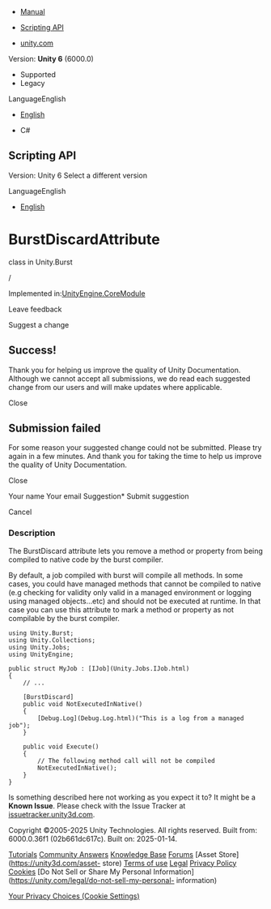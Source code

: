 [ ]()

  * [Manual](../Manual/index.html)
  * [Scripting API](../ScriptReference/index.html)

  * [unity.com](https://unity.com/)

Version: **Unity 6** (6000.0)

  * Supported
  * Legacy

LanguageEnglish

  * [English]()

  * C#

[ ](https://docs.unity3d.com)

## Scripting API

Version: Unity 6 Select a different version

LanguageEnglish

  * [English]()

# BurstDiscardAttribute

class in Unity.Burst

/

Implemented in:[UnityEngine.CoreModule](UnityEngine.CoreModule.html)

Leave feedback

Suggest a change

## Success!

Thank you for helping us improve the quality of Unity Documentation. Although
we cannot accept all submissions, we do read each suggested change from our
users and will make updates where applicable.

Close

## Submission failed

For some reason your suggested change could not be submitted. Please <a>try
again</a> in a few minutes. And thank you for taking the time to help us
improve the quality of Unity Documentation.

Close

Your name Your email Suggestion* Submit suggestion

Cancel

[ ]()

### Description

The BurstDiscard attribute lets you remove a method or property from being
compiled to native code by the burst compiler.

By default, a job compiled with burst will compile all methods. In some cases,
you could have managed methods that cannot be compiled to native (e.g checking
for validity only valid in a managed environment or logging using managed
objects...etc) and should not be executed at runtime. In that case you can use
this attribute to mark a method or property as not compilable by the burst
compiler.

    
    
    using Unity.Burst;
    using Unity.Collections;
    using Unity.Jobs;
    using UnityEngine;  
      
    public struct MyJob : [IJob](Unity.Jobs.IJob.html)
    {
        // ...  
      
        [BurstDiscard]
        public void NotExecutedInNative()
        {
            [Debug.Log](Debug.Log.html)("This is a log from a managed job");
        }  
      
        public void Execute()
        {
            // The following method call will not be compiled
            NotExecutedInNative();
        }
    }
    

Is something described here not working as you expect it to? It might be a
**Known Issue**. Please check with the Issue Tracker at
[issuetracker.unity3d.com](https://issuetracker.unity3d.com).

Copyright ©2005-2025 Unity Technologies. All rights reserved. Built from:
6000.0.36f1 (02b661dc617c). Built on: 2025-01-14.

[Tutorials](https://unity3d.com/learn) [Community
Answers](https://answers.unity3d.com) [Knowledge
Base](https://support.unity3d.com/hc/en-us)
[Forums](https://forum.unity3d.com) [Asset Store](https://unity3d.com/asset-
store) [Terms of use](https://docs.unity3d.com/Manual/TermsOfUse.html)
[Legal](https://unity.com/legal) [Privacy
Policy](https://unity.com/legal/privacy-policy)
[Cookies](https://unity.com/legal/cookie-policy) [Do Not Sell or Share My
Personal Information](https://unity.com/legal/do-not-sell-my-personal-
information)

[Your Privacy Choices (Cookie Settings)](javascript:void\(0\);)

